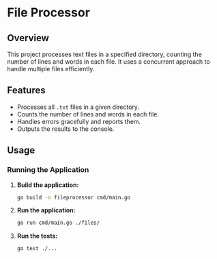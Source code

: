 # File Processor

## Overview

This project processes text files in a specified directory, counting the number of lines and words in each file. It uses a concurrent approach to handle multiple files efficiently.

## Features

- Processes all `.txt` files in a given directory.
- Counts the number of lines and words in each file.
- Handles errors gracefully and reports them.
- Outputs the results to the console.

## Usage

### Running the Application

1. **Build the application:**

   ```sh
   go build -o fileprocessor cmd/main.go
   
2. **Run the application:**

   ```sh
   go run cmd/main.go ./files/
   ```

3. **Run the tests:**

   ```sh
   go test ./...
   ```